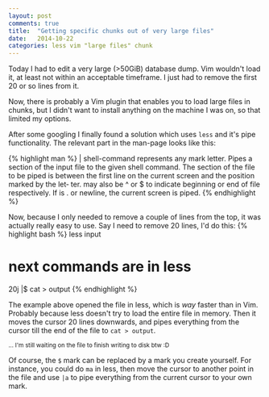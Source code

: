 ```yaml
---
layout: post
comments: true
title:  "Getting specific chunks out of very large files"
date:   2014-10-22
categories: less vim "large files" chunk
---
```

Today I had to edit a very large (>50GiB) database dump. Vim wouldn't load it, at least not within an acceptable timeframe. I just had to remove the first 20 or so lines from it.

Now, there is probably a Vim plugin that enables you to load large files in chunks, but I didn't want to install anything on the machine I was on, so that limited my options.

After some googling I finally found a solution which uses `less` and it's pipe functionality. The relevant part in the man-page looks like this:

{% highlight man %}
| <m> shell-command
     <m> represents any mark letter.  Pipes a section of the input file to the given shell command.  The section
     of the file to be piped is between the first line on the current screen and the position marked by the let‐
     ter.  <m> may also be ^ or $ to indicate beginning or end of file respectively.  If <m> is  .  or  newline,
     the current screen is piped.
{% endhighlight %}

Now, because I only needed to remove a couple of lines from the top, it was actually really easy to use. Say I need to remove 20 lines, I'd do this:
{% highlight bash %}
less input
# next commands are in less
20j
|$
cat > output
{% endhighlight %}

The example above opened the file in less, which is _way_ faster than in Vim. Probably because less doesn't try to load the entire file in memory. Then it moves the cursor 20 lines downwards, and pipes everything from the cursor till the end of the file to `cat > output`.

<sub>... I'm still waiting on the file to finish writing to disk btw :D</sub>

Of course, the `$` mark can be replaced by a mark you create yourself. For instance, you could do `ma` in less, then move the cursor to another point in the file and use `|a` to pipe everything from the current cursor to your own mark.
